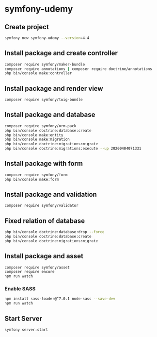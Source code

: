 # symfony-udemy

## Create project

```bash
symfony new symfony-udemy --version=4.4
```

## Install package and create controller

```bash
composer require symfony/maker-bundle
composer require annotations | composer require doctrine/annotations
php bin/console make:controller
```

## Install package and render view

```bash
composer require symfony/twig-bundle
```

## Install package and database

```bash
composer require symfony/orm-pack
php bin/console doctrine:database:create
php bin/console make:entity
php bin/console make:migration
php bin/console doctrine:migrations:migrate
php bin/console doctrine:migrations:execute --up 20200404071331
```

## Install package with form

```bash
composer require symfony/form
php bin/console make:form
```

## Install package and validation

```bash
composer require symfony/validator
```

## Fixed relation of database

```bash
php bin/console doctrine:database:drop --force
php bin/console doctrine:database:create
php bin/console doctrine:migrations:migrate
```

## Install package and asset

```bash
composer require symfony/asset
composer require encore
npm run watch
```

### Enable SASS

```bash
npm install sass-loader@^7.0.1 node-sass --save-dev
npm run watch
```

## Start Server

```bash
symfony server:start
```